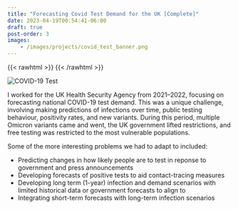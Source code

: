 ```yaml
---
title: "Forecasting Covid Test Demand for the UK [Complete]"
date: 2023-04-19T00:54:41-06:00
draft: true
post-order: 3
images: 
    - /images/projects/covid_test_banner.png
---
```


{{< rawhtml >}}
    <style>
        .content {
            margin-top: -3rem}
    </style>
{{< /rawhtml >}}

![COVID-19 Test](/images/projects/covid_test_banner.png)

I worked for the UK Health Security Agency from 2021–2022, focusing on forecasting national COVID-19 test demand. This was a unique challenge, involving making predictions of infections over time, public testing behaviour, positivity rates, and new variants. During this period, multiple Omicron variants came and went, the UK government lifted restrictions, and free testing was restricted to the most vulnerable populations.

Some of the more interesting problems we had to adapt to included:

- Predicting changes in how likely people are to test in reponse to government and press announcements
- Developing forecasts of positive tests to aid contact-tracing measures
- Developing long term (1-year) infection and demand scenarios with limited historical data or government forecasts to align to
- Integrating short-term forecasts with long-term infection scenarios
